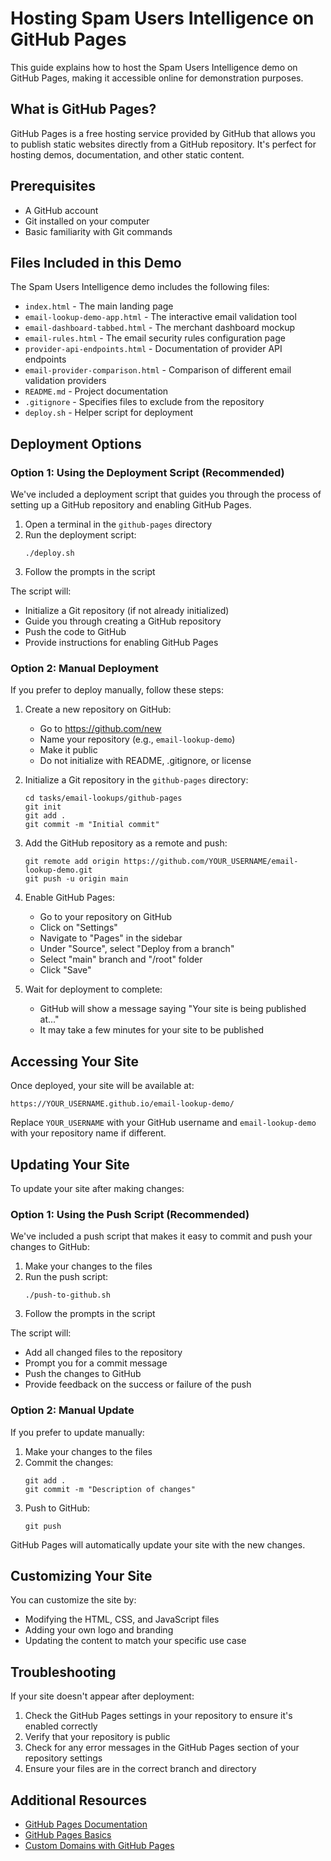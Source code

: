 # Hosting Spam Users Intelligence on GitHub Pages

This guide explains how to host the Spam Users Intelligence demo on GitHub Pages, making it accessible online for demonstration purposes.

## What is GitHub Pages?

GitHub Pages is a free hosting service provided by GitHub that allows you to publish static websites directly from a GitHub repository. It's perfect for hosting demos, documentation, and other static content.

## Prerequisites

- A GitHub account
- Git installed on your computer
- Basic familiarity with Git commands

## Files Included in this Demo

The Spam Users Intelligence demo includes the following files:

- `index.html` - The main landing page
- `email-lookup-demo-app.html` - The interactive email validation tool
- `email-dashboard-tabbed.html` - The merchant dashboard mockup
- `email-rules.html` - The email security rules configuration page
- `provider-api-endpoints.html` - Documentation of provider API endpoints
- `email-provider-comparison.html` - Comparison of different email validation providers
- `README.md` - Project documentation
- `.gitignore` - Specifies files to exclude from the repository
- `deploy.sh` - Helper script for deployment

## Deployment Options

### Option 1: Using the Deployment Script (Recommended)

We've included a deployment script that guides you through the process of setting up a GitHub repository and enabling GitHub Pages.

1. Open a terminal in the `github-pages` directory
2. Run the deployment script:
   ```
   ./deploy.sh
   ```
3. Follow the prompts in the script

The script will:
- Initialize a Git repository (if not already initialized)
- Guide you through creating a GitHub repository
- Push the code to GitHub
- Provide instructions for enabling GitHub Pages

### Option 2: Manual Deployment

If you prefer to deploy manually, follow these steps:

1. Create a new repository on GitHub:
   - Go to https://github.com/new
   - Name your repository (e.g., `email-lookup-demo`)
   - Make it public
   - Do not initialize with README, .gitignore, or license

2. Initialize a Git repository in the `github-pages` directory:
   ```
   cd tasks/email-lookups/github-pages
   git init
   git add .
   git commit -m "Initial commit"
   ```

3. Add the GitHub repository as a remote and push:
   ```
   git remote add origin https://github.com/YOUR_USERNAME/email-lookup-demo.git
   git push -u origin main
   ```

4. Enable GitHub Pages:
   - Go to your repository on GitHub
   - Click on "Settings"
   - Navigate to "Pages" in the sidebar
   - Under "Source", select "Deploy from a branch"
   - Select "main" branch and "/root" folder
   - Click "Save"

5. Wait for deployment to complete:
   - GitHub will show a message saying "Your site is being published at..."
   - It may take a few minutes for your site to be published

## Accessing Your Site

Once deployed, your site will be available at:
```
https://YOUR_USERNAME.github.io/email-lookup-demo/
```

Replace `YOUR_USERNAME` with your GitHub username and `email-lookup-demo` with your repository name if different.

## Updating Your Site

To update your site after making changes:

### Option 1: Using the Push Script (Recommended)

We've included a push script that makes it easy to commit and push your changes to GitHub:

1. Make your changes to the files
2. Run the push script:
   ```
   ./push-to-github.sh
   ```
3. Follow the prompts in the script

The script will:
- Add all changed files to the repository
- Prompt you for a commit message
- Push the changes to GitHub
- Provide feedback on the success or failure of the push

### Option 2: Manual Update

If you prefer to update manually:

1. Make your changes to the files
2. Commit the changes:
   ```
   git add .
   git commit -m "Description of changes"
   ```
3. Push to GitHub:
   ```
   git push
   ```

GitHub Pages will automatically update your site with the new changes.

## Customizing Your Site

You can customize the site by:

- Modifying the HTML, CSS, and JavaScript files
- Adding your own logo and branding
- Updating the content to match your specific use case

## Troubleshooting

If your site doesn't appear after deployment:

1. Check the GitHub Pages settings in your repository to ensure it's enabled correctly
2. Verify that your repository is public
3. Check for any error messages in the GitHub Pages section of your repository settings
4. Ensure your files are in the correct branch and directory

## Additional Resources

- [GitHub Pages Documentation](https://docs.github.com/en/pages)
- [GitHub Pages Basics](https://pages.github.com/)
- [Custom Domains with GitHub Pages](https://docs.github.com/en/pages/configuring-a-custom-domain-for-your-github-pages-site)
